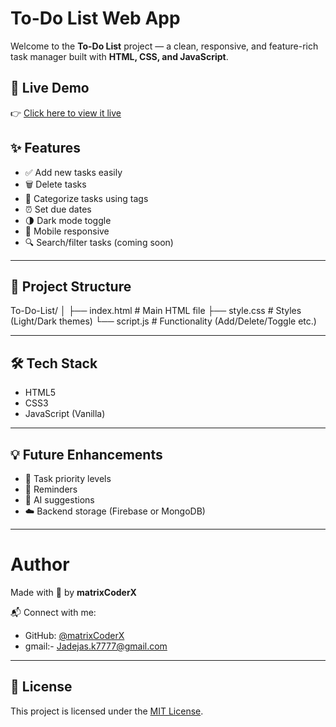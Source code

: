 #  To-Do List Web App

Welcome to the **To-Do List** project — a clean, responsive, and feature-rich task manager built with **HTML, CSS, and JavaScript**.

## 🚀 Live Demo

👉 [Click here to view it live](https://matrixcoderx.github.io/To-Do-List/)

## ✨ Features

- ✅ Add new tasks easily
- 🗑️ Delete tasks
- 📁 Categorize tasks using tags
- ⏰ Set due dates
- 🌗 Dark mode toggle
- 📱 Mobile responsive
- 🔍 Search/filter tasks (coming soon)

---

## 📁 Project Structure

To-Do-List/
│
├── index.html # Main HTML file
├── style.css # Styles (Light/Dark themes)
└── script.js # Functionality (Add/Delete/Toggle etc.)


---

## 🛠️ Tech Stack

- HTML5
- CSS3
- JavaScript (Vanilla)

---

## 💡 Future Enhancements

- 🎯 Task priority levels
- 🔔 Reminders
- 🧠 AI suggestions
- ☁️ Backend storage (Firebase or MongoDB)

---

# Author

Made with 💙 by **matrixCoderX**

📬 Connect with me:
- GitHub: [@matrixCoderX](https://github.com/matrixCoderX)
- gmail:- Jadejas.k7777@gmail.com
---

## 📄 License

This project is licensed under the [MIT License](LICENSE).
